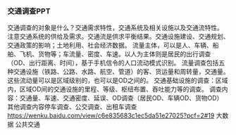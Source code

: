 ### 交通调查PPT
交通调查的对象是什么？交通需求特性，交通系统及相关设施以及交通流特性。
注意交通系统的供给及需求。交通流是供求平衡结果。交通设施建设、交通规划、交通政策的影响；土地利用、社会经济数据。
流量主体，可以是人、车辆、船舶、飞机、货物等；车流量、密度、车速。以人为主体则是居民的出行调查（OD、出行距离、时间），基于手机信令的人口流动模式识别。
流量调查包括五种交通设施（铁路、公路、水路、航空、管道）的客、货运量和周转量，交通量。这些流动量可以是区域级别的，也可以是OD之间的。
交通基础设施的调查：区域内，区域OD间的交通设施的里程、等级、枢纽布置、吞吐能力等的调查。
调查内容：交通量、车速、交通密度、延误、OD调查（居民OD、车辆OD、货物OD）
其他调查内容停车调查、公交调查、出租车调查
https://wenku.baidu.com/view/c6e835683c1ec5da51e27025?pcf=2#19
大数据 公共交通
